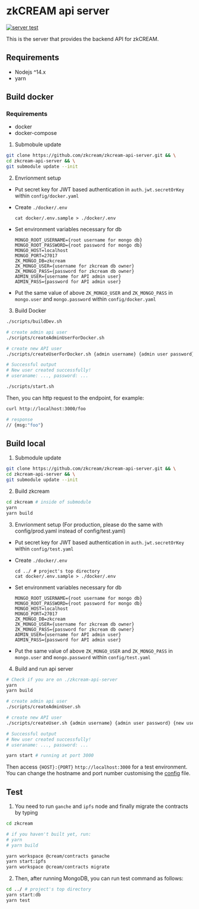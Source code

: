 # zkCREAM api server

[![server test](https://github.com/zkcream/zkcream-api-server/actions/workflows/node.yml/badge.svg)](https://github.com/zkcream/zkcream-api-server/actions/workflows/node.yml)

This is the server that provides the backend API for zkCREAM.

## Requirements

* Nodejs ^14.x
* yarn

## Build docker

### Requirements

* docker
* docker-compose

1. Submobule update

```bash
git clone https://github.com/zkcream/zkcream-api-server.git && \
cd zkcream-api-server && \
git submodule update --init
```


2. Envrionment setup
* Put secret key for JWT based authentication in `auth.jwt.secretOrKey` within `config/docker.yaml`
* Create `./docker/.env`
  ```
  cat docker/.env.sample > ./docker/.env
  ```

* Set environment variables necessary for db
  ```
  MONGO_ROOT_USERNAME={root username for mongo db}
  MONGO_ROOT_PASSWORD={root password for mongo db}
  MONGO_HOST=localhost
  MONGO_PORT=27017
  ZK_MONGO_DB=zkcream
  ZK_MONGO_USER={username for zkcream db owner}
  ZK_MONGO_PASS={password for zkcream db owner}
  ADMIN_USER={username for API admin user}
  ADMIN_PASS={password for API admin user}
  ```
* Put the same value of above `ZK_MONGO_USER` and `ZK_MONGO_PASS` in `mongo.user` and `mongo.password` within `config/docker.yaml`


3. Build Docker
```bash
./scripts/buildDev.sh

# create admin api user
./scripts/createAdminUserForDocker.sh

# create new API user
./scripts/createUserForDocker.sh {admin username} {admin user password} {new username}

# Successful output
# New user created successfully!
# useraname: ..., password: ...

./scripts/start.sh
```

Then, you can http request to the endpoint, for example:

```bash
curl http://localhost:3000/foo

# response
// {msg:"foo"}
```

## Build local

1. Submodule update

```bash
git clone https://github.com/zkcream/zkcream-api-server.git && \
cd zkcream-api-server && \
git submodule update --init
```

2. Build zkcream

```bash
cd zkcream # inside of submodule
yarn
yarn build
```

3. Envrionment setup (For production, please do the same with config/prod.yaml instead of config/test.yaml)
* Put secret key for JWT based authentication in `auth.jwt.secretOrKey` within `config/test.yaml`
* Create `./docker/.env`
  ```
  cd ../ # project's top directory
  cat docker/.env.sample > ./docker/.env
  ```

* Set environment variables necessary for db
  ```
  MONGO_ROOT_USERNAME={root username for mongo db}
  MONGO_ROOT_PASSWORD={root password for mongo db}
  MONGO_HOST=localhost
  MONGO_PORT=27017
  ZK_MONGO_DB=zkcream
  ZK_MONGO_USER={username for zkcream db owner}
  ZK_MONGO_PASS={password for zkcream db owner}
  ADMIN_USER={username for API admin user}
  ADMIN_PASS={password for API admin user}
  ```
* Put the same value of above `ZK_MONGO_USER` and `ZK_MONGO_PASS` in `mongo.user` and `mongo.password` within `config/test.yaml`

4. Build and run api server

```bash
# Check if you are on ./zkcream-api-server
yarn
yarn build

# create admin api user
./scripts/createAdminUser.sh

# create new API user
./scripts/createUser.sh {admin username} {admin user password} {new username}

# Successful output
# New user created successfully!
# useraname: ..., password: ...

yarn start # running at port 3000
```

Then access `{HOST}:{PORT}` `http://localhost:3000` for a test environment. You can change the hostname and port number customising the [config](https://github.com/zkcream/zkcream-api-server/tree/master/ts/config) file.

## Test

1. You need to run `ganche` and `ipfs` node and finally migrate the contracts by typing

```bash
cd zkcream

# if you haven't built yet, run:
# yarn
# yarn build

yarn workspace @cream/contracts ganache
yarn start:ipfs
yarn workspace @cream/contracts migrate
```

2. Then, after running MongoDB, you can run test command as follows:

```bash
cd ../ # project's top directory 
yarn start:db
yarn test
```
